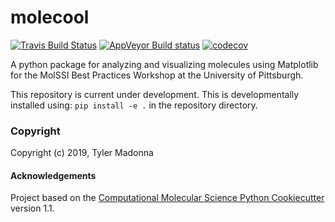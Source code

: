 molecool
==============================
[//]: # (Badges)
[![Travis Build Status](https://travis-ci.org/REPLACE_WITH_OWNER_ACCOUNT/molecool.svg?branch=master)](https://travis-ci.org/REPLACE_WITH_OWNER_ACCOUNT/molecool)
[![AppVeyor Build status](https://ci.appveyor.com/api/projects/status/REPLACE_WITH_APPVEYOR_LINK/branch/master?svg=true)](https://ci.appveyor.com/project/REPLACE_WITH_OWNER_ACCOUNT/molecool/branch/master)
[![codecov](https://codecov.io/gh/REPLACE_WITH_OWNER_ACCOUNT/molecool/branch/master/graph/badge.svg)](https://codecov.io/gh/REPLACE_WITH_OWNER_ACCOUNT/molecool/branch/master)

A python package for analyzing and visualizing molecules using Matplotlib for the MolSSI Best Practices Workshop at the University of Pittsburgh.

This repository is current under development. This is developmentally installed using:
`pip install -e .`
in the repository directory.

### Copyright

Copyright (c) 2019, Tyler Madonna


#### Acknowledgements
 
Project based on the 
[Computational Molecular Science Python Cookiecutter](https://github.com/molssi/cookiecutter-cms) version 1.1.
